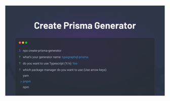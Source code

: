 ![Banner Image](https://github.com/YassinEldeeb/create-prisma-generator/blob/main/images/banner.png)
